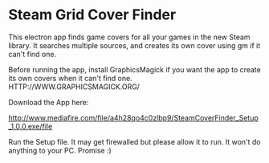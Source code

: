 # Steam Grid Cover Finder
This electron app finds game covers for all your games in the new Steam library. It searches multiple sources, and creates its own cover using gm if it can't find one. 

Before running the app, install GraphicsMagick if you want the app to create its own covers when it can't find one. 
HTTP://WWW.GRAPHICSMAGICK.ORG/

Download the App here:

http://www.mediafire.com/file/a4h28qo4c0zlbp9/SteamCoverFinder_Setup_1.0.0.exe/file

Run the Setup file. It may get firewalled but please allow it to run. It won't do anything to your PC. Promise :)
